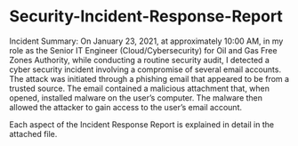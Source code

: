 # Security-Incident-Response-Report

Incident Summary: On January 23, 2021, at approximately 10:00 AM, in my role as the Senior IT Engineer (Cloud/Cybersecurity) for Oil and Gas Free Zones Authority, while conducting a routine security audit, I detected a cyber security incident involving a compromise of several email accounts. The attack was initiated through a phishing email that appeared to be from a trusted source. The email contained a malicious attachment that, when opened, installed malware on the user’s computer. The malware then allowed the attacker to gain access to the user’s email account.

Each aspect of the Incident Response Report is explained in detail in the attached file.
